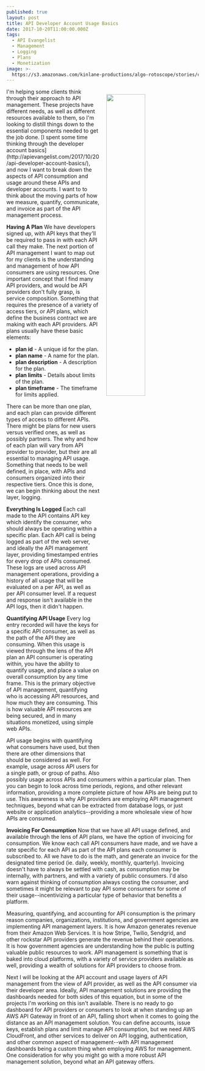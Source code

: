 ```yaml
---
published: true
layout: post
title: API Developer Account Usage Basics
date: 2017-10-20T11:00:00.000Z
tags:
  - API Evangelist
  - Management
  - Logging
  - Plans
  - Monetization
image: >-
  https://s3.amazonaws.com/kinlane-productions/algo-rotoscope/stories/cargo-ship-on-sea_copper_circuit.jpg
---
```

<p><img src="https://s3.amazonaws.com/kinlane-productions/algo-rotoscope/stories/cargo-ship-on-sea_copper_circuit.jpg" align="right" width="45%" style="padding: 15px;" /></p>
I'm helping some clients think through their approach to API management. These projects have different needs, as well as different resources available to them, so I'm looking to distill things down to the essential components needed to get the job done. [I spent some time thinking through the developer account basics](http://apievangelist.com/2017/10/20/api-developer-account-basics/), and now I want to break down the aspects of API consumption and usage around these APIs and developer accounts. I want to to think about the moving parts of how we measure, quantify, communicate, and invoice as part of the API management process.

**Having A Plan**
We have developers signed up, with API keys that they'll be required to pass in with each API call they make. The next portion of API management I want to map out for my clients is the understanding and management of how API consumers are using resources. One important concept that I find many API providers, and would be API providers don't fully grasp, is service composition. Something that requires the presence of a variety of access tiers, or API plans, which define the business contract we are making with each API providers. API plans usually have these basic elements:

- **plan id** - A unique id for the plan.
- **plan name** - A name for the plan.
- **plan description** - A description for the plan.
- **plan limits** - Details about limits of the plan.
- **plan timeframe** - The timeframe for limits applied.

There can be more than one plan, and each plan can provide different types of access to different APIs. There might be plans for new users versus verified ones, as well as possibly partners. The why and how of each plan will vary from API provider to provider, but their are all essential to managing API usage. Something that needs to be well defined, in place, with APIs and consumers organized into their respective tiers. Once this is done, we can begin thinking about the next layer, logging.

**Everything Is Logged**
Each call made to the API contains API key which identify the consumer, who should always be operating within a specific plan. Each API call is being logged as part of the web server, and ideally the API management layer, providing timestamped entries for every drop of APIs consumed. These logs are used across API management operations, providing a history of all usage that will be evaluated on a per API, as well as per API consumer level. If a request and response isn't available in the API logs, then it didn't happen.

**Quantifying API Usage**
Every log entry recorded will have the keys for a specific API consumer, as well as the path of the API they are consuming. When this usage is viewed through the lens of the API plan an API consumer is operating within, you have the ability to quantify usage, and place a value on overall consumption by any time frame. This is the primary objective of API management, quantifying who is accessing API resources, and how much they are consuming. This is how valuable API resources are being secured, and in many situations monetized, using simple web APIs.

API usage begins with quantifying what consumers have used, but then there are other dimensions that should be considered as well. For example, usage across API users for a single path, or group of paths. Also possibly usage across APIs and consumers within a particular plan. Then you can begin to look across time periods, regions, and other relevant information, providing a more complete picture of how APIs are being put to use. This awareness is why API providers are employing API management techniques, beyond what can be extracted from database logs, or just website or application analytics--providing a more wholesale view of how APIs are consumed.

**Invoicing For Consumption**
Now that we have all API usage defined, and available through the lens of API plans, we have the option of invoicing for consumption. We know each call API consumers have made, and we have a rate specific for each API as part of the API plans each consumer is subscribed to. All we have to do is the math, and generate an invoice for the designated time period (ie. daily, weekly, monthly, quarterly). Invoicing doesn't have to always be settled with cash, as consumption may be internally, with partners, and with a variety of public consumers. I'd also warn against thinking of consumption always costing the consumer, and sometimes it might be relevant to pay API some consumers for some of their usage--incentivizing a particular type of behavior that benefits a platform.

Measuring, quantifying, and accounting for API consumption is the primary reason companies, organizations, institutions, and government agencies are implementing API management layers. It is how Amazon generates revenue from their Amazon Web Services. It is how Stripe, Twilio, Sendgrid, and other rockstar API providers generate the revenue behind their operations. It is how government agencies are understanding how the public is putting valuable public resources to work. API management is something that is baked into cloud platforms, with a variety of service providers available as well, providing a wealth of solutions for API providers to choose from.

Next I will be looking at the API account and usage layers of API management from the view of API provider, as well as the API consumer via their developer area. Ideally, API management solutions are providing the dashboards needed for both sides of this equation, but in some of the projects I'm working on this isn't available. There is no ready to go dashboard for API providers or consumers to look at when standing up an AWS API Gateway in front of an API, falling short when it comes to going the distance as an API management solution. You can define accounts, issue keys, establish plans and limit manage API consumption, but we need AWS CloudFront, and other services to deliver on API logging, authentication, and other common aspect of management--with API management dashboards being a custom thing when employing AWS for management. One consideration for why you might go with a more robust API management solution, beyond what an API gateway offers.
